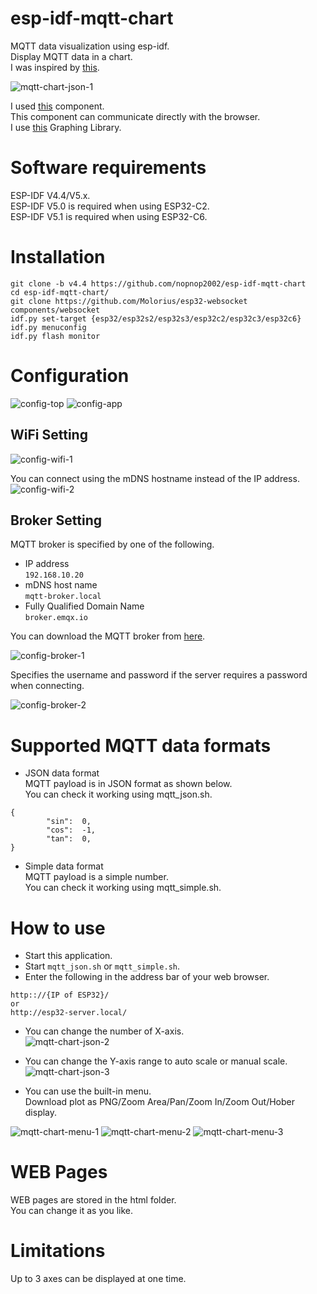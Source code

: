 # esp-idf-mqtt-chart
MQTT data visualization using esp-idf.   
Display MQTT data in a chart.   
I was inspired by [this](https://blog.postman.com/postman-supports-mqtt-apis/).   

![mqtt-chart-json-1](https://github.com/nopnop2002/esp-idf-mqtt-chart/assets/6020549/af71dc20-d279-4673-8972-49ca037f714e)

I used [this](https://github.com/Molorius/esp32-websocket) component.   
This component can communicate directly with the browser.   
I use [this](https://plotly.com/javascript/) Graphing Library.   


# Software requirements
ESP-IDF V4.4/V5.x.   
ESP-IDF V5.0 is required when using ESP32-C2.   
ESP-IDF V5.1 is required when using ESP32-C6.   

# Installation
```
git clone -b v4.4 https://github.com/nopnop2002/esp-idf-mqtt-chart
cd esp-idf-mqtt-chart/
git clone https://github.com/Molorius/esp32-websocket components/websocket
idf.py set-target {esp32/esp32s2/esp32s3/esp32c2/esp32c3/esp32c6}
idf.py menuconfig
idf.py flash monitor
```

# Configuration

![config-top](https://github.com/nopnop2002/esp-idf-mqtt-chart/assets/6020549/c8debaa7-6a17-4f0a-a2d3-57d3e93fa2d9)
![config-app](https://github.com/nopnop2002/esp-idf-mqtt-chart/assets/6020549/288da2b3-004e-464f-bed0-75cad97c8bb8)

## WiFi Setting

![config-wifi-1](https://github.com/nopnop2002/esp-idf-mqtt-chart/assets/6020549/54313903-d98e-47bb-a596-beae7b631d1e)

You can connect using the mDNS hostname instead of the IP address.   
![config-wifi-2](https://github.com/nopnop2002/esp-idf-mqtt-chart/assets/6020549/9317f1df-8538-47ea-be5e-25a1a48b9ae2)

## Broker Setting
MQTT broker is specified by one of the following.
- IP address   
 ```192.168.10.20```   
- mDNS host name   
 ```mqtt-broker.local```   
- Fully Qualified Domain Name   
 ```broker.emqx.io```

You can download the MQTT broker from [here](https://github.com/nopnop2002/esp-idf-mqtt-broker).   

![config-broker-1](https://github.com/nopnop2002/esp-idf-mqtt-chart/assets/6020549/abe826f4-41d2-4ba3-8b99-ca0a77915208)

Specifies the username and password if the server requires a password when connecting.   

![config-broker-2](https://github.com/nopnop2002/esp-idf-mqtt-chart/assets/6020549/46e84d5a-c701-4e8c-8af7-50a305adbf9c)


# Supported MQTT data formats
- JSON data format   
MQTT payload is in JSON format as shown below.   
You can check it working using mqtt_json.sh.   
```
{
        "sin":  0,
        "cos":  -1,
        "tan":  0,
}
```

- Simple data format   
MQTT payload is a simple number.   
You can check it working using mqtt_simple.sh.   


# How to use
- Start this application.   
- Start ```mqtt_json.sh``` or ```mqtt_simple.sh```.   
- Enter the following in the address bar of your web browser.   
```
http:://{IP of ESP32}/
or
http://esp32-server.local/
```
- You can change the number of X-axis.   
![mqtt-chart-json-2](https://github.com/nopnop2002/esp-idf-mqtt-chart/assets/6020549/428bacd1-ca45-4980-a0d3-d32556b1a708)

- You can change the Y-axis range to auto scale or manual scale.   
![mqtt-chart-json-3](https://github.com/nopnop2002/esp-idf-mqtt-chart/assets/6020549/b80295ff-186f-47be-936d-01d033c768a8)

- You can use the built-in menu.   
 Download plot as PNG/Zoom Area/Pan/Zoom In/Zoom Out/Hober display.   

![mqtt-chart-menu-1](https://github.com/nopnop2002/esp-idf-mqtt-chart/assets/6020549/0dec3938-0417-4cfe-bab5-fc7e3ac8d617)
![mqtt-chart-menu-2](https://github.com/nopnop2002/esp-idf-mqtt-chart/assets/6020549/f8a0c145-86cc-45a8-89a9-0ab662482bfe)
![mqtt-chart-menu-3](https://github.com/nopnop2002/esp-idf-mqtt-chart/assets/6020549/da768b5f-42d5-4fc4-bded-ba309883cbf2)

# WEB Pages   
WEB pages are stored in the html folder.   
You can change it as you like.   

# Limitations
Up to 3 axes can be displayed at one time.   



